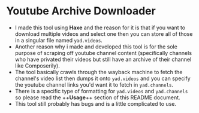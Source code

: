 # Youtube Archive Downloader
* I made this tool using **Haxe** and the reason for it is that if you want to download multiple videos and select one then you can store all of those in a singular file named `yad.videos`.
* Another reason why i made and developed this tool is for the sole purpose of scraping off youtube channel content (specifically channels who have privated their videos but still have an archive of their channel like Composerily).
* The tool basically crawls through the wayback machine to fetch the channel's video list then dumps it onto `yad.videos` and you can specify the youtube channel links you'd want it to fetch in `yad.channels`.
* There is a specific type of formatting for `yad.videos` and `yad.channels` so please read the ++**Usage**++ section of this README document.
* This tool still probably has bugs and is a little complicated to use.

# 
